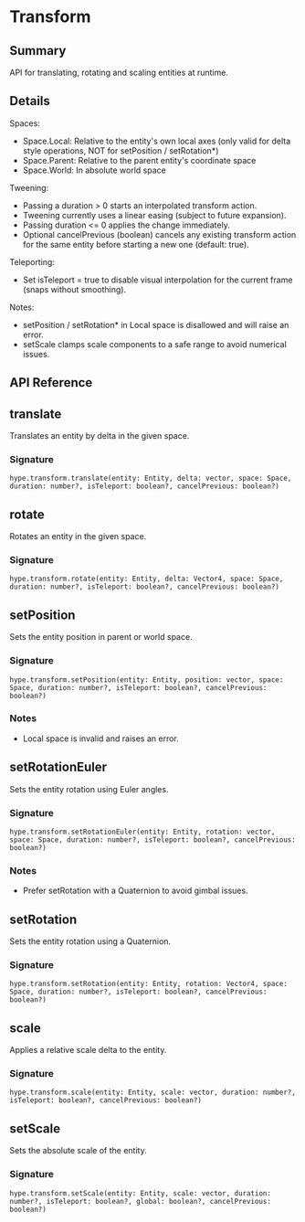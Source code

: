 # Transform
## Summary
API for translating, rotating and scaling entities at runtime.

## Details
Spaces:
- Space.Local: Relative to the entity's own local axes (only valid for delta style operations, NOT for setPosition / setRotation*)
- Space.Parent: Relative to the parent entity's coordinate space
- Space.World: In absolute world space

Tweening:
- Passing a duration > 0 starts an interpolated transform action.
- Tweening currently uses a linear easing (subject to future expansion).
- Passing duration <= 0 applies the change immediately.
- Optional cancelPrevious (boolean) cancels any existing transform action for the same entity before starting a new one (default: true).

Teleporting:
- Set isTeleport = true to disable visual interpolation for the current frame (snaps without smoothing).

Notes:
- setPosition / setRotation* in Local space is disallowed and will raise an error.
- setScale clamps scale components to a safe range to avoid numerical issues.

## API Reference

## translate

Translates an entity by delta in the given space.

### Signature

```luau
hype.transform.translate(entity: Entity, delta: vector, space: Space, duration: number?, isTeleport: boolean?, cancelPrevious: boolean?)
```

## rotate

Rotates an entity in the given space.

### Signature

```luau
hype.transform.rotate(entity: Entity, delta: Vector4, space: Space, duration: number?, isTeleport: boolean?, cancelPrevious: boolean?)
```

## setPosition

Sets the entity position in parent or world space.

### Signature

```luau
hype.transform.setPosition(entity: Entity, position: vector, space: Space, duration: number?, isTeleport: boolean?, cancelPrevious: boolean?)
```

### Notes
- Local space is invalid and raises an error.

## setRotationEuler

Sets the entity rotation using Euler angles.

### Signature

```luau
hype.transform.setRotationEuler(entity: Entity, rotation: vector, space: Space, duration: number?, isTeleport: boolean?, cancelPrevious: boolean?)
```

### Notes
- Prefer setRotation with a Quaternion to avoid gimbal issues.

## setRotation

Sets the entity rotation using a Quaternion.

### Signature

```luau
hype.transform.setRotation(entity: Entity, rotation: Vector4, space: Space, duration: number?, isTeleport: boolean?, cancelPrevious: boolean?)
```

## scale

Applies a relative scale delta to the entity.

### Signature

```luau
hype.transform.scale(entity: Entity, scale: vector, duration: number?, isTeleport: boolean?, cancelPrevious: boolean?)
```

## setScale

Sets the absolute scale of the entity.

### Signature

```luau
hype.transform.setScale(entity: Entity, scale: vector, duration: number?, isTeleport: boolean?, global: boolean?, cancelPrevious: boolean?)
```
